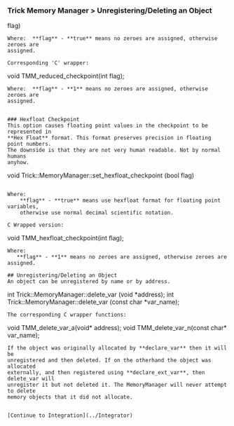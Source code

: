 ### Trick Memory Manager > Unregistering/Deleting an Object

 flag)
```
Where:  **flag** - **true** means no zeroes are assigned, otherwise zeroes are
assigned.

Corresponding 'C' wrapper:
```
void TMM_reduced_checkpoint(int flag);
```
Where:  **flag** - **1** means no zeroes are assigned, otherwise zeroes are
assigned.


### Hexfloat Checkpoint
This option causes floating point values in the checkpoint to be represented in
**Hex Float** format. This format preserves precision in floating point numbers.
The downside is that they are not very human readable. Not by normal humans
anyhow.

```
void Trick::MemoryManager::set_hexfloat_checkpoint (bool flag)
```

Where:
    **flag** - **true** means use hexfloat format for floating point variables,
    otherwise use normal decimal scientific notation.

C Wrapped version:
```
void  TMM_hexfloat_checkpoint(int flag);
```
Where:
   **flag** - **1** means no zeroes are assigned, otherwise zeroes are assigned.

## Unregistering/Deleting an Object
An object can be unregistered by name or by address.
```
int Trick::MemoryManager::delete_var (void *address);
int Trick::MemoryManager::delete_var (const char *var_name);
```
The corresponding C wrapper functions:
```
void TMM_delete_var_a(void* address);
void TMM_delete_var_n(const char* var_name);
```
If the object was originally allocated by **declare_var** then it will be
unregistered and then deleted. If on the otherhand the object was allocated
externally, and then registered using **declare_ext_var**, then delete_var will
unregister it but not deleted it. The MemoryManager will never attempt to delete
memory objects that it did not allocate.


[Continue to Integration](../Integrator)
